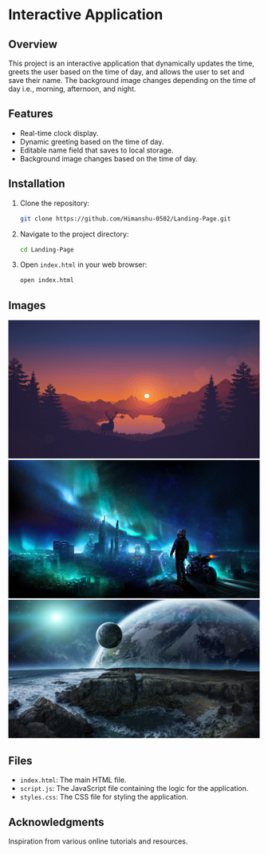 # Interactive Application

## Overview

This project is an interactive application that dynamically updates the time, greets the user based on the time of day, and allows the user to set and save their name. The background image changes depending on the time of day i.e., morning, afternoon, and night.

## Features

- Real-time clock display.
- Dynamic greeting based on the time of day.
- Editable name field that saves to local storage.
- Background image changes based on the time of day.

## Installation

1. Clone the repository:
    ```sh
    git clone https://github.com/Himanshu-0502/Landing-Page.git
    ```

2. Navigate to the project directory:
    ```sh
    cd Landing-Page
    ```

3. Open `index.html` in your web browser:
    ```sh
    open index.html
    ```

## Images

![Morning](Images/Morning%20Image.jpg)
![Afternoon](Images/Afternoon%20Image.jpg)
![Night](Images/Night%20Image.jpg)

## Files

- `index.html`: The main HTML file.
- `script.js`: The JavaScript file containing the logic for the application.
- `styles.css`: The CSS file for styling the application.

## Acknowledgments

Inspiration from various online tutorials and resources.